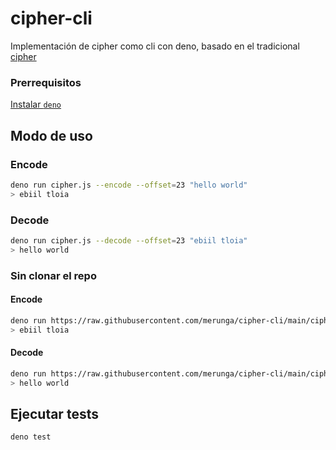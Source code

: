 # cipher-cli

Implementación de cipher como cli con deno, basado en el tradicional
[cipher](https://github.com/Laboratoria/bootcamp/tree/main/projects/01-cipher)

### Prerrequisitos

[Instalar `deno`](https://deno.land/#installation)

## Modo de uso

### Encode

```sh
deno run cipher.js --encode --offset=23 "hello world"
> ebiil tloia
```

### Decode

```sh
deno run cipher.js --decode --offset=23 "ebiil tloia"
> hello world
```

### Sin clonar el repo

#### Encode

```sh
deno run https://raw.githubusercontent.com/merunga/cipher-cli/main/cipher.js --encode --offset=23 "hello world"
> ebiil tloia
```

#### Decode

```sh
deno run https://raw.githubusercontent.com/merunga/cipher-cli/main/cipher.js --decode --offset=23 "ebiil tloia"
> hello world
```
## Ejecutar tests

```sh
deno test
```
